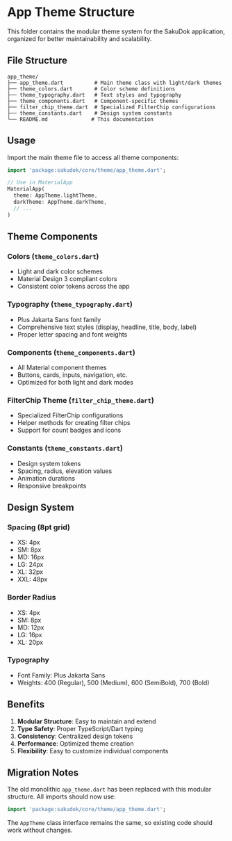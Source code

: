 # App Theme Structure

This folder contains the modular theme system for the SakuDok application, organized for better maintainability and scalability.

## File Structure

```
app_theme/
├── app_theme.dart          # Main theme class with light/dark themes
├── theme_colors.dart       # Color scheme definitions
├── theme_typography.dart   # Text styles and typography
├── theme_components.dart   # Component-specific themes
├── filter_chip_theme.dart  # Specialized FilterChip configurations
├── theme_constants.dart    # Design system constants
└── README.md              # This documentation
```

## Usage

Import the main theme file to access all theme components:

```dart
import 'package:sakudok/core/theme/app_theme.dart';

// Use in MaterialApp
MaterialApp(
  theme: AppTheme.lightTheme,
  darkTheme: AppTheme.darkTheme,
  // ...
)
```

## Theme Components

### Colors (`theme_colors.dart`)
- Light and dark color schemes
- Material Design 3 compliant colors
- Consistent color tokens across the app

### Typography (`theme_typography.dart`)
- Plus Jakarta Sans font family
- Comprehensive text styles (display, headline, title, body, label)
- Proper letter spacing and font weights

### Components (`theme_components.dart`)
- All Material component themes
- Buttons, cards, inputs, navigation, etc.
- Optimized for both light and dark modes

### FilterChip Theme (`filter_chip_theme.dart`)
- Specialized FilterChip configurations
- Helper methods for creating filter chips
- Support for count badges and icons

### Constants (`theme_constants.dart`)
- Design system tokens
- Spacing, radius, elevation values
- Animation durations
- Responsive breakpoints

## Design System

### Spacing (8pt grid)
- XS: 4px
- SM: 8px
- MD: 16px
- LG: 24px
- XL: 32px
- XXL: 48px

### Border Radius
- XS: 4px
- SM: 8px
- MD: 12px
- LG: 16px
- XL: 20px

### Typography
- Font Family: Plus Jakarta Sans
- Weights: 400 (Regular), 500 (Medium), 600 (SemiBold), 700 (Bold)

## Benefits

1. **Modular Structure**: Easy to maintain and extend
2. **Type Safety**: Proper TypeScript/Dart typing
3. **Consistency**: Centralized design tokens
4. **Performance**: Optimized theme creation
5. **Flexibility**: Easy to customize individual components

## Migration Notes

The old monolithic `app_theme.dart` has been replaced with this modular structure. All imports should now use:

```dart
import 'package:sakudok/core/theme/app_theme.dart';
```

The `AppTheme` class interface remains the same, so existing code should work without changes.
